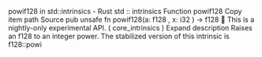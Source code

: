 powif128 in std::intrinsics - Rust
std
::
intrinsics
Function
powif128
Copy item path
Source
pub unsafe fn powif128(a:
f128
, x:
i32
) ->
f128
🔬
This is a nightly-only experimental API. (
core_intrinsics
)
Expand description
Raises an
f128
to an integer power.
The stabilized version of this intrinsic is
f128::powi